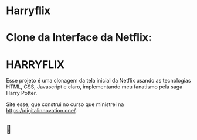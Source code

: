 # Harryflix
#  		Clone da Interface da Netflix:

# 						HARRYFLIX



Esse projeto é uma clonagem da tela inicial da Netflix usando as tecnologias HTML, CSS, Javascript e claro, implementando meu fanatismo pela saga Harry Potter. 

Site esse, que construi no curso que ministrei na https://digitalinnovation.one/.
## 🚀 
